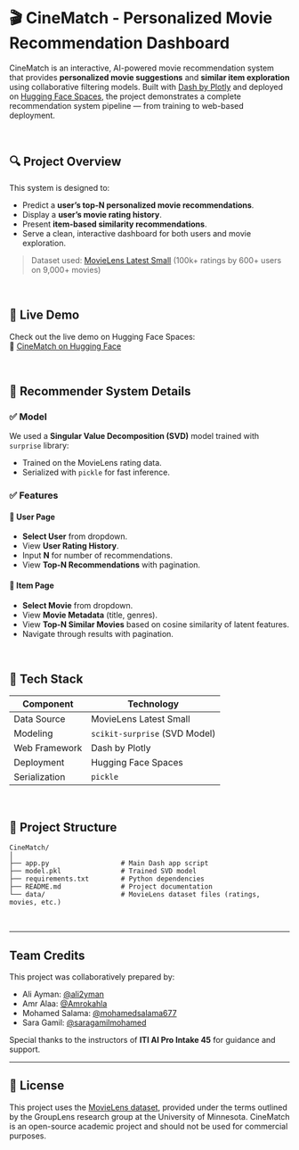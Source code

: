 

# 🎬 CineMatch - Personalized Movie Recommendation Dashboard

CineMatch is an interactive, AI-powered movie recommendation system that provides **personalized movie suggestions** and **similar item exploration** using collaborative filtering models. Built with [Dash by Plotly](https://dash.plotly.com/) and deployed on [Hugging Face Spaces](https://huggingface.co/spaces), the project demonstrates a complete recommendation system pipeline — from training to web-based deployment.

<br>

## 🔍 Project Overview

This system is designed to:
- Predict a **user’s top-N personalized movie recommendations**.
- Display a **user’s movie rating history**.
- Present **item-based similarity recommendations**.
- Serve a clean, interactive dashboard for both users and movie exploration.

> Dataset used: [MovieLens Latest Small](https://grouplens.org/datasets/movielens/) (100k+ ratings by 600+ users on 9,000+ movies)

<br>

## 🚀 Live Demo

Check out the live demo on Hugging Face Spaces:  
🔗 [CineMatch on Hugging Face](https://huggingface.co/spaces/ali2yman/aliayman-dashDemo) 


<br>

## 🧠 Recommender System Details

### ✅ Model
We used a **Singular Value Decomposition (SVD)** model trained with `surprise` library:

- Trained on the MovieLens rating data.
- Serialized with `pickle` for fast inference.



### ✅ Features

#### 📄 User Page

* **Select User** from dropdown.
* View **User Rating History**.
* Input **N** for number of recommendations.
* View **Top-N Recommendations** with pagination.

#### 🎥 Item Page

* **Select Movie** from dropdown.
* View **Movie Metadata** (title, genres).
* View **Top-N Similar Movies** based on cosine similarity of latent features.
* Navigate through results with pagination.

<br>

## 🧰 Tech Stack

| Component     | Technology                    |
| ------------- | ----------------------------- |
| Data Source   | MovieLens Latest Small        |
| Modeling      | `scikit-surprise` (SVD Model) |
| Web Framework | Dash by Plotly                |
| Deployment    | Hugging Face Spaces           |
| Serialization | `pickle`                      |

<br>

## 📁 Project Structure

```
CineMatch/
│
├── app.py                  # Main Dash app script
├── model.pkl               # Trained SVD model
├── requirements.txt        # Python dependencies
├── README.md               # Project documentation
└── data/                   # MovieLens dataset files (ratings, movies, etc.)
```

<br>


---



## Team Credits

This project was collaboratively prepared by:

- Ali Ayman: [@ali2yman ](https://github.com/ali2yman)
- Amr Alaa: [@Amrokahla](https://github.com/Amrokahla)
- Mohamed Salama: [@mohamedsalama677](https://github.com/mohamedelsharkawy-coder)
- Sara Gamil: [@saragamilmohamed](https://github.com/mohamedsalama677)

Special thanks to the instructors of **ITI AI Pro Intake 45** for guidance and support.

---

## 📜 License

This project uses the [MovieLens dataset](https://grouplens.org/datasets/movielens/), provided under the terms outlined by the GroupLens research group at the University of Minnesota.
CineMatch is an open-source academic project and should not be used for commercial purposes.




